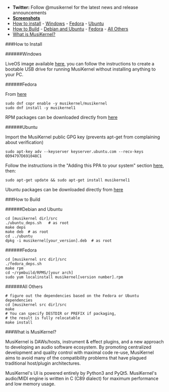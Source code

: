 - **Twitter:** Follow @musikernel for the latest news and release announcements
- [**Screenshots**](http://www.kvraudio.com/product/musikernel-by-musikernel)
- [How to install](#how-to-install)
			- [Windows](#windows)
			- [Fedora](#fedora)
			- [Ubuntu](#ubuntu)
- [How to Build](#how-to-build)
			- [Debian and Ubuntu](#debian-and-ubuntu)
			- [Fedora](#fedora-1)
			- [All Others](#all-others)
- [What is MusiKernel?](#what-is-musikernel)

###How to Install

######Windows

LiveOS image available [here](https://drive.google.com/folderview?id=0BycGQs-5oRdffkthTmo2Q0lQLWNCblFkZkhodTJ0VlJlaXRMMzl4SXJ5ajI4YUR2WTFReUE&usp=sharing), you can follow the instructions to create a bootable USB drive for running MusiKernel without installing anything to your PC.

######Fedora

From [here](https://copr.fedoraproject.org/coprs/musikernel/musikernel/)

```
sudo dnf copr enable -y musikernel/musikernel
sudo dnf install -y musikernel1
```

RPM packages can be downloaded directly from [here](https://github.com/j3ffhubb/musikernel/releases)

######Ubuntu

Import the MusiKernel public GPG key (prevents apt-get from complaining about verification)

`sudo apt-key adv --keyserver keyserver.ubuntu.com --recv-keys 0D94797D691048C1`

Follow the instructions in the "Adding this PPA to your system" section [here](https://launchpad.net/~musikernel/+archive/ubuntu/musikernel1), then:

`sudo apt-get update && sudo apt-get install musikernel1`

Ubuntu packages can be downloaded directly from [here](https://github.com/j3ffhubb/musikernel/releases)

###How to Build

######Debian and Ubuntu

```
cd [musikernel dir]/src 
./ubuntu_deps.sh   # as root
make deps
make deb  # as root
cd ../ubuntu
dpkg -i musikernel[your_version].deb  # as root
```

######Fedora

```
cd [musikernel src dir]/src
./fedora_deps.sh
make rpm
cd ~/rpmbuild/RPMS/[your arch]
sudo yum localinstall musikernel[version number].rpm
```

######All Others

```
# figure out the dependencies based on the Fedora or Ubuntu dependencies
cd [musikernel src dir]/src
make
# You can specify DESTDIR or PREFIX if packaging,
# the result is fully relocatable
make install
```

###What is MusiKernel?

MusiKernel is DAWs/hosts, instrument & effect plugins, and a new approach to developing an audio software ecosystem.  By promoting centralized development and quality control with maximal code re-use, MusiKernel aims to avoid many of the compatibility problems that have plagued traditional host/plugin architectures.

MusiKernel's UI is powered entirely by Python3 and PyQt5.  MusiKernel's audio/MIDI engine is written in C (C89 dialect) for maximum performance and low memory usage.

